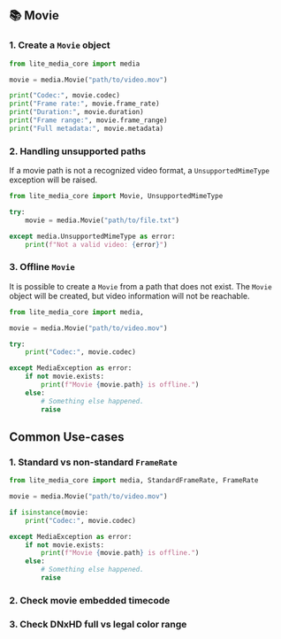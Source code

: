 ## 📚 Movie

### 1. Create a `Movie` object

```python
from lite_media_core import media

movie = media.Movie("path/to/video.mov")

print("Codec:", movie.codec)
print("Frame rate:", movie.frame_rate)
print("Duration:", movie.duration)
print("Frame range:", movie.frame_range)
print("Full metadata:", movie.metadata)
```

### 2. Handling unsupported paths

If a movie path is not a recognized video format, a `UnsupportedMimeType` exception will be raised.


```python
from lite_media_core import Movie, UnsupportedMimeType

try:
    movie = media.Movie("path/to/file.txt")

except media.UnsupportedMimeType as error:
    print(f"Not a valid video: {error}")
```

### 3. Offline `Movie`

It is possible to create a `Movie` from a path that does not exist.
The `Movie` object will be created, but video information will not be reachable.

```python
from lite_media_core import media, 

movie = media.Movie("path/to/video.mov")

try:
    print("Codec:", movie.codec)

except MediaException as error:
    if not movie.exists:
        print(f"Movie {movie.path} is offline.")
    else:
        # Something else happened.
        raise
```


## Common Use-cases


### 1. Standard vs non-standard `FrameRate`

```python
from lite_media_core import media, StandardFrameRate, FrameRate

movie = media.Movie("path/to/video.mov")

if isinstance(movie:
    print("Codec:", movie.codec)

except MediaException as error:
    if not movie.exists:
        print(f"Movie {movie.path} is offline.")
    else:
        # Something else happened.
        raise
```


### 2. Check movie embedded timecode


### 3. Check DNxHD full vs legal color range

